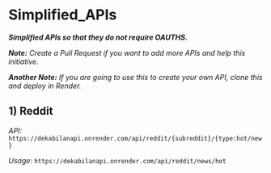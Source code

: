 # Simplified_APIs
_**Simplified APIs so that they do not require OAUTHS.**_

_**Note:**_ _Create a Pull Request if you want to add more APIs and help this initiative._

_**Another Note:**_ _If you are going to use this to create your own API, clone this and deploy in Render._

## 1) Reddit

_API:_ `https://dekabilanapi.onrender.com/api/reddit/{subreddit}/{type:hot/new}`

_Usage:_ `https://dekabilanapi.onrender.com/api/reddit/news/hot`
